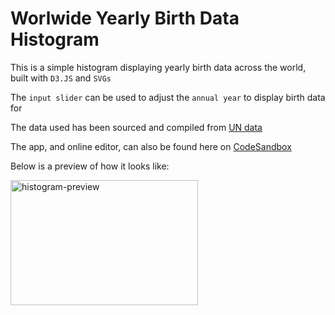 # Worlwide Yearly Birth Data Histogram
This is a simple histogram displaying yearly birth data across the world, built with `D3.JS` and `SVGs`

The `input slider` can be used to adjust the `annual year` to display birth data for

The data used has been sourced and compiled from [UN data](https://data.un.org/)

The app, and online editor, can also be found here on [CodeSandbox](https://codesandbox.io/s/d3-birthdata-histogram-using-svg-f0xt6)

Below is a preview of how it looks like:

<img src="https://i.ibb.co/bz46y9P/d3-birthdata-histogram-using-svg.gif" width="300" height="200" alt="histogram-preview" />
